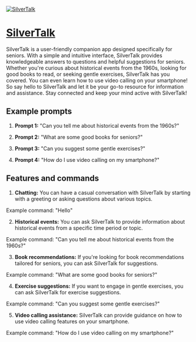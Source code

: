 [![SilverTalk](https://files.oaiusercontent.com/file-0eXYHygrZqQcVl4HKex5ZkNk?se=2123-10-16T18%3A57%3A48Z&sp=r&sv=2021-08-06&sr=b&rscc=max-age%3D31536000%2C%20immutable&rscd=attachment%3B%20filename%3Dfcb23920-2613-4226-a406-1c8ec0dcd916.png&sig=CktAFkWfnZdmUfE%2BBLtGnD%2BvCpg/hn9CdY5duY6Oyxg%3D)](https://chat.openai.com/g/g-V45XAFpbC-silvertalk)

# [SilverTalk](https://chat.openai.com/g/g-V45XAFpbC-silvertalk)

SilverTalk is a user-friendly companion app designed specifically for seniors. With a simple and intuitive interface, SilverTalk provides knowledgeable answers to questions and helpful suggestions for seniors. Whether you're curious about historical events from the 1960s, looking for good books to read, or seeking gentle exercises, SilverTalk has you covered. You can even learn how to use video calling on your smartphone! So say hello to SilverTalk and let it be your go-to resource for information and assistance. Stay connected and keep your mind active with SilverTalk!

## Example prompts

1. **Prompt 1:** "Can you tell me about historical events from the 1960s?"

2. **Prompt 2:** "What are some good books for seniors?"

3. **Prompt 3:** "Can you suggest some gentle exercises?"

4. **Prompt 4:** "How do I use video calling on my smartphone?"

## Features and commands

1. **Chatting:** You can have a casual conversation with SilverTalk by starting with a greeting or asking questions about various topics.

Example command: "Hello"

2. **Historical events:** You can ask SilverTalk to provide information about historical events from a specific time period or topic.

Example command: "Can you tell me about historical events from the 1960s?"

3. **Book recommendations:** If you're looking for book recommendations tailored for seniors, you can ask SilverTalk for suggestions.

Example command: "What are some good books for seniors?"

4. **Exercise suggestions:** If you want to engage in gentle exercises, you can ask SilverTalk for exercise suggestions.

Example command: "Can you suggest some gentle exercises?"

5. **Video calling assistance:** SilverTalk can provide guidance on how to use video calling features on your smartphone.

Example command: "How do I use video calling on my smartphone?"